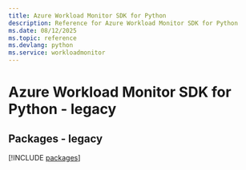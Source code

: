 ```yaml
---
title: Azure Workload Monitor SDK for Python
description: Reference for Azure Workload Monitor SDK for Python
ms.date: 08/12/2025
ms.topic: reference
ms.devlang: python
ms.service: workloadmonitor
---
```

# Azure Workload Monitor SDK for Python - legacy
## Packages - legacy
[!INCLUDE [packages](workload-monitor-index.md)]